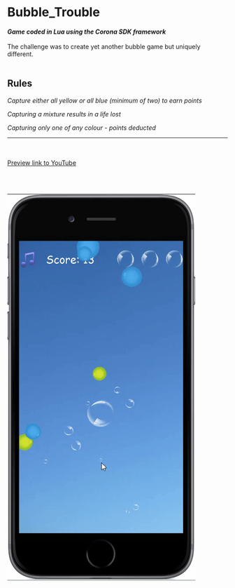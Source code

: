 # Bubble_Trouble
***Game coded in Lua using the Corona SDK framework***<br><br>
The challenge was to create yet another bubble game but uniquely different.<br><br>

**Rules**
---------
*Capture either all yellow or all blue (minimum of two) to earn points*

*Capturing a mixture results in a life lost*

*Capturing only one of any colour - points deducted*

---------

<br><br>
[Preview link to YouTube](https://youtu.be/x1DRFS2TXGU)

<br><br>

![alt tag](https://github.com/iluso-6/Bubble_Trouble/blob/master/bb.gif?raw=true)


